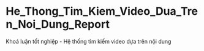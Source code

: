# He_Thong_Tim_Kiem_Video_Dua_Tren_Noi_Dung_Report
Khoá luận tốt nghiệp - Hệ thống tìm kiếm video dựa trên nội dung 
